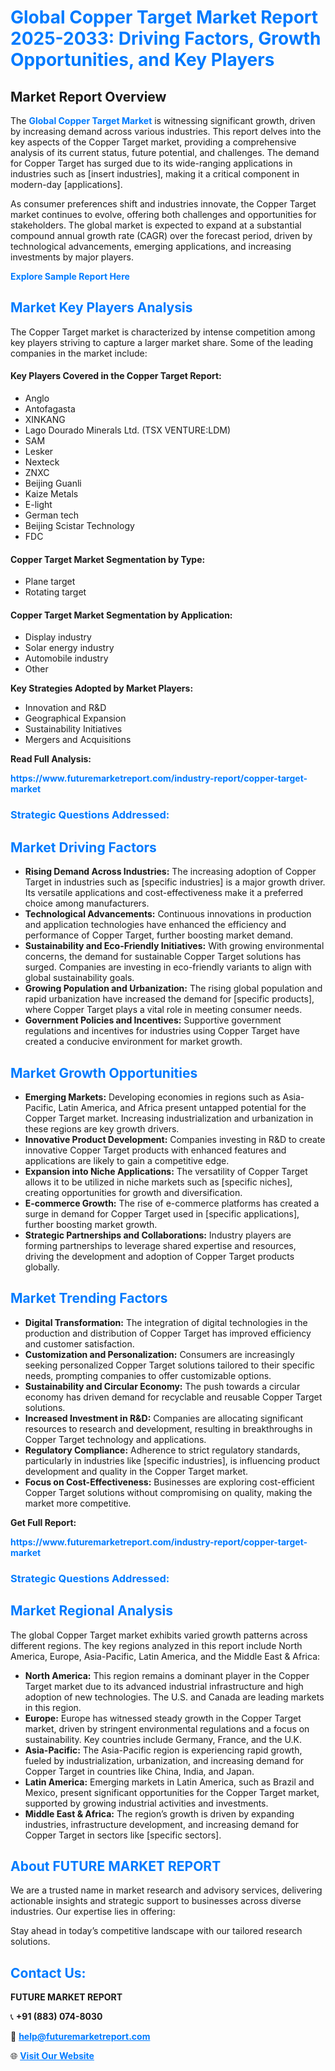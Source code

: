 <h1 style="color: #007BFF;">Global Copper Target Market Report 2025-2033: Driving Factors, Growth Opportunities, and Key Players</h1>

<section id="overview">
<h2>Market Report Overview</h2>
<p>The <a href="https://www.futuremarketreport.com/industry-report/copper-target-market" style="color: #007BFF; text-decoration: none;"><strong>Global Copper Target Market</strong></a> is witnessing significant growth, driven by increasing demand across various industries. This report delves into the key aspects of the Copper Target market, providing a comprehensive analysis of its current status, future potential, and challenges. The demand for Copper Target has surged due to its wide-ranging applications in industries such as [insert industries], making it a critical component in modern-day [applications].</p>
<p>As consumer preferences shift and industries innovate, the Copper Target market continues to evolve, offering both challenges and opportunities for stakeholders. The global market is expected to expand at a substantial compound annual growth rate (CAGR) over the forecast period, driven by technological advancements, emerging applications, and increasing investments by major players.</p>
</section>

<section id="overview">
<p><a href="https://www.futuremarketreport.com/request-sample/reportId=86230" style="color: #007BFF; text-decoration: none;"><strong>Explore Sample Report Here</strong></a></p>
</section>

<section id="key-players">
<h2 style="color: #007BFF;">Market Key Players Analysis</h2>
<p>The Copper Target market is characterized by intense competition among key players striving to capture a larger market share. Some of the leading companies in the market include:</p>
<h4>Key Players Covered in the Copper Target Report:</h4>
<ul><li>Anglo</li><li>Antofagasta</li><li>XINKANG</li><li>Lago Dourado Minerals Ltd. (TSX VENTURE:LDM)</li><li>SAM</li><li>Lesker</li><li>Nexteck</li><li>ZNXC</li><li>Beijing Guanli</li><li>Kaize Metals</li><li>E-light</li><li>German tech</li><li>Beijing Scistar Technology</li><li>FDC</li></ul>
<h4>Copper Target Market Segmentation by Type:</h4>
<ul><li>Plane target</li><li>Rotating target</li></ul>

<h4>Copper Target Market Segmentation by Application:</h4>
<ul><li>Display industry</li><li>Solar energy industry</li><li>Automobile industry</li><li>Other</li></ul>
<p><strong>Key Strategies Adopted by Market Players:</strong></p>
<ul>
<li>Innovation and R&D</li>
<li>Geographical Expansion</li>
<li>Sustainability Initiatives</li>
<li>Mergers and Acquisitions</li>
</ul>
</section>

<section>
<p><strong>Read Full Analysis: </strong></p><a href="https://www.futuremarketreport.com/industry-report/copper-target-market" style="color: #007BFF; text-decoration: none;"><strong>https://www.futuremarketreport.com/industry-report/copper-target-market</strong></a>
<h3 style="color: #007BFF;">Strategic Questions Addressed:</h3>
</section>

<section id="driving-factors">
<h2 style="color: #007BFF;">Market Driving Factors</h2>
<ul>
<li><strong>Rising Demand Across Industries:</strong> The increasing adoption of Copper Target in industries such as [specific industries] is a major growth driver. Its versatile applications and cost-effectiveness make it a preferred choice among manufacturers.</li>
<li><strong>Technological Advancements:</strong> Continuous innovations in production and application technologies have enhanced the efficiency and performance of Copper Target, further boosting market demand.</li>
<li><strong>Sustainability and Eco-Friendly Initiatives:</strong> With growing environmental concerns, the demand for sustainable Copper Target solutions has surged. Companies are investing in eco-friendly variants to align with global sustainability goals.</li>
<li><strong>Growing Population and Urbanization:</strong> The rising global population and rapid urbanization have increased the demand for [specific products], where Copper Target plays a vital role in meeting consumer needs.</li>
<li><strong>Government Policies and Incentives:</strong> Supportive government regulations and incentives for industries using Copper Target have created a conducive environment for market growth.</li>
</ul>
</section>

<section id="growth-opportunities">
<h2 style="color: #007BFF;">Market Growth Opportunities</h2>
<ul>
<li><strong>Emerging Markets:</strong> Developing economies in regions such as Asia-Pacific, Latin America, and Africa present untapped potential for the Copper Target market. Increasing industrialization and urbanization in these regions are key growth drivers.</li>
<li><strong>Innovative Product Development:</strong> Companies investing in R&D to create innovative Copper Target products with enhanced features and applications are likely to gain a competitive edge.</li>
<li><strong>Expansion into Niche Applications:</strong> The versatility of Copper Target allows it to be utilized in niche markets such as [specific niches], creating opportunities for growth and diversification.</li>
<li><strong>E-commerce Growth:</strong> The rise of e-commerce platforms has created a surge in demand for Copper Target used in [specific applications], further boosting market growth.</li>
<li><strong>Strategic Partnerships and Collaborations:</strong> Industry players are forming partnerships to leverage shared expertise and resources, driving the development and adoption of Copper Target products globally.</li>
</ul>
</section>

<section id="trending-factors">
<h2 style="color: #007BFF;">Market Trending Factors</h2>
<ul>
<li><strong>Digital Transformation:</strong> The integration of digital technologies in the production and distribution of Copper Target has improved efficiency and customer satisfaction.</li>
<li><strong>Customization and Personalization:</strong> Consumers are increasingly seeking personalized Copper Target solutions tailored to their specific needs, prompting companies to offer customizable options.</li>
<li><strong>Sustainability and Circular Economy:</strong> The push towards a circular economy has driven demand for recyclable and reusable Copper Target solutions.</li>
<li><strong>Increased Investment in R&D:</strong> Companies are allocating significant resources to research and development, resulting in breakthroughs in Copper Target technology and applications.</li>
<li><strong>Regulatory Compliance:</strong> Adherence to strict regulatory standards, particularly in industries like [specific industries], is influencing product development and quality in the Copper Target market.</li>
<li><strong>Focus on Cost-Effectiveness:</strong> Businesses are exploring cost-efficient Copper Target solutions without compromising on quality, making the market more competitive.</li>
</ul>
</section>

<section>
<p><strong>Get Full Report: </strong></p><a href="https://www.futuremarketreport.com/industry-report/copper-target-market" style="color: #007BFF; text-decoration: none;"><strong>https://www.futuremarketreport.com/industry-report/copper-target-market</strong></a>
<h3 style="color: #007BFF;">Strategic Questions Addressed:</h3>
</section>


<section id="regional-analysis">
<h2 style="color: #007BFF;">Market Regional Analysis</h2>
<p>The global Copper Target market exhibits varied growth patterns across different regions. The key regions analyzed in this report include North America, Europe, Asia-Pacific, Latin America, and the Middle East & Africa:</p>
<ul>
<li><strong>North America:</strong> This region remains a dominant player in the Copper Target market due to its advanced industrial infrastructure and high adoption of new technologies. The U.S. and Canada are leading markets in this region.</li>
<li><strong>Europe:</strong> Europe has witnessed steady growth in the Copper Target market, driven by stringent environmental regulations and a focus on sustainability. Key countries include Germany, France, and the U.K.</li>
<li><strong>Asia-Pacific:</strong> The Asia-Pacific region is experiencing rapid growth, fueled by industrialization, urbanization, and increasing demand for Copper Target in countries like China, India, and Japan.</li>
<li><strong>Latin America:</strong> Emerging markets in Latin America, such as Brazil and Mexico, present significant opportunities for the Copper Target market, supported by growing industrial activities and investments.</li>
<li><strong>Middle East & Africa:</strong> The region’s growth is driven by expanding industries, infrastructure development, and increasing demand for Copper Target in sectors like [specific sectors].</li>
</ul>
</section>

<footer>
<h2 style="color: #007BFF;">About FUTURE MARKET REPORT</h2>
<p>We are a trusted name in market research and advisory services, delivering actionable insights and strategic support to businesses across diverse industries. Our expertise lies in offering:</p>

<p>Stay ahead in today’s competitive landscape with our tailored research solutions.</p>

<h2 style="color: #007BFF;">Contact Us:</h2>
<p><strong>FUTURE MARKET REPORT</strong></p>
<p>📞 <strong>+91 (883) 074-8030</strong></p>
<p>📧 <strong><a href="mailto:help@futuremarketreport.com" style="color: #007BFF;">help@futuremarketreport.com</a></strong></p>
<p>🌐 <strong><a href="https://www.futuremarketreport.com/" style="color: #007BFF;">Visit Our Website</a></strong></p>
</footer>